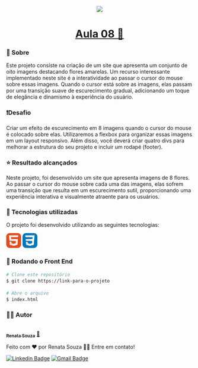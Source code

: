 <div align="center">
<img src="https://media.giphy.com/media/FsUyUFvH7AUYo0py2W/giphy.gif" width=65>
</div>
<h1 align="center">
  <a href="https://renatasoouza.github.io/flores/" target="_blank">Aula 08 🔗  </a>
</h1>

### 📖 Sobre
Este projeto consiste na criação de um site que apresenta um conjunto de oito imagens destacando flores amarelas. Um recurso interessante implementado neste site é a interatividade ao passar o cursor do mouse sobre essas imagens. Quando o cursor está sobre as imagens, elas passam por uma transição suave de escurecimento gradual, adicionando um toque de elegância e dinamismo à experiência do usuário.



### ❗Desafio
Criar um efeito de escurecimento em 8 imagens quando o cursor do mouse é colocado sobre elas. Utilizaremos a flexbox para organizar essas imagens em um layout responsivo. Além disso, você deverá criar quatro divs para melhorar a estrutura do seu projeto e incluir um rodapé (footer).

### ⭐ Resultado alcançados
Neste projeto, foi desenvolvido um site que apresenta imagens de 8 flores. Ao passar o cursor do mouse sobre cada uma das imagens, elas sofrem uma transição que resulta em um escurecimento sutil, proporcionando uma experiência interativa e visualmente atraente para os usuários.

### 🚀 Tecnologias utilizadas
O projeto foi desenvolvido utilizando as seguintes tecnologias:

<p align="left">
<img src="https://raw.githubusercontent.com/tandpfun/skill-icons/main/icons/HTML.svg" alt="html5" width="40" height="40"/>
<img src="https://raw.githubusercontent.com/tandpfun/skill-icons/main/icons/CSS.svg" alt="css3" width="40" height="40"/>
<!-- <img src="https://raw.githubusercontent.com/tandpfun/skill-icons/main/icons/JavaScript.svg" alt="javascript" width="40" height="40"/> -->
</p>

### 🎲 Rodando o Front End

```bash
# Clone este repositório
$ git clone https://link-para-o-projeto

# Abre o arquivo
$ index.html
```

### 👨‍💻 Autor

<a href="https://github.com/RenataSoouza">
 <img style="border-radius: 50%;" src="https://avatars.githubusercontent.com/RenataSoouza" width="100px;" alt=""/>
 <br />
 <sub><b>Renata Souza</b></sub></a> <a href="https://github.com/RenataSoouza" title="Github">🚀</a>


Feito com ❤️ por Renata Souza 👋🏽 Entre em contato!

[![Linkedin Badge](https://img.shields.io/badge/-RenataSoouza-blue?style=flat-square&logo=Linkedin&logoColor=white&link=https://www.linkedin.com/in/renatasoouza?trk=contact-info)](https://www.linkedin.com/in/renatasoouza?trk=contact-info) 
[![Gmail Badge](https://img.shields.io/badge/-renatafjb@hotmail.com-c14438?style=flat-square&logo=Gmail&logoColor=white&link=mailto:renata-fjb@hotmail.com)](mailto:renata-fjb@hotmail.com)

